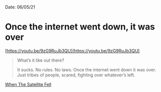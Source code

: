 
Date: 06/05/21

# Once the internet went down, it was over

[https://youtu.be/9zG9RuJb3QU](https://youtu.be/9zG9RuJb3QU)

> What’s it like out there?
> 
> It sucks. No rules. No laws. Once the internet went down it was over. Just tribes of people, scared, fighting over whatever’s left.

[When The Satellite Fell](satellite)
